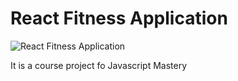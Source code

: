 # React Fitness Application

![React Fitness Application](https://i.ibb.co/Yt9spGc/image.png)

It is a course project fo Javascript Mastery
